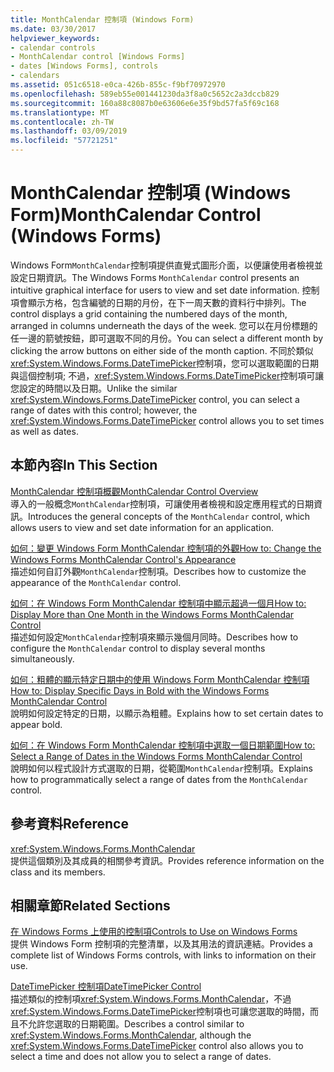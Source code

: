 ```yaml
---
title: MonthCalendar 控制項 (Windows Form)
ms.date: 03/30/2017
helpviewer_keywords:
- calendar controls
- MonthCalendar control [Windows Forms]
- dates [Windows Forms], controls
- calendars
ms.assetid: 051c6518-e0ca-426b-855c-f9bf70972970
ms.openlocfilehash: 589eb55e001441230da3f8a0c5652c2a3dccb829
ms.sourcegitcommit: 160a88c8087b0e63606e6e35f9bd57fa5f69c168
ms.translationtype: MT
ms.contentlocale: zh-TW
ms.lasthandoff: 03/09/2019
ms.locfileid: "57721251"
---
```

# <a name="monthcalendar-control-windows-forms"></a><span data-ttu-id="b962c-102">MonthCalendar 控制項 (Windows Form)</span><span class="sxs-lookup"><span data-stu-id="b962c-102">MonthCalendar Control (Windows Forms)</span></span>
<span data-ttu-id="b962c-103">Windows Form`MonthCalendar`控制項提供直覺式圖形介面，以便讓使用者檢視並設定日期資訊。</span><span class="sxs-lookup"><span data-stu-id="b962c-103">The Windows Forms `MonthCalendar` control presents an intuitive graphical interface for users to view and set date information.</span></span> <span data-ttu-id="b962c-104">控制項會顯示方格，包含編號的日期的月份，在下一周天數的資料行中排列。</span><span class="sxs-lookup"><span data-stu-id="b962c-104">The control displays a grid containing the numbered days of the month, arranged in columns underneath the days of the week.</span></span> <span data-ttu-id="b962c-105">您可以在月份標題的任一邊的箭號按鈕，即可選取不同的月份。</span><span class="sxs-lookup"><span data-stu-id="b962c-105">You can select a different month by clicking the arrow buttons on either side of the month caption.</span></span> <span data-ttu-id="b962c-106">不同於類似<xref:System.Windows.Forms.DateTimePicker>控制項，您可以選取範圍的日期與這個控制項; 不過，<xref:System.Windows.Forms.DateTimePicker>控制項可讓您設定的時間以及日期。</span><span class="sxs-lookup"><span data-stu-id="b962c-106">Unlike the similar <xref:System.Windows.Forms.DateTimePicker> control, you can select a range of dates with this control; however, the <xref:System.Windows.Forms.DateTimePicker> control allows you to set times as well as dates.</span></span>  
  
## <a name="in-this-section"></a><span data-ttu-id="b962c-107">本節內容</span><span class="sxs-lookup"><span data-stu-id="b962c-107">In This Section</span></span>  
 [<span data-ttu-id="b962c-108">MonthCalendar 控制項概觀</span><span class="sxs-lookup"><span data-stu-id="b962c-108">MonthCalendar Control Overview</span></span>](monthcalendar-control-overview-windows-forms.md)  
 <span data-ttu-id="b962c-109">導入的一般概念`MonthCalendar`控制項，可讓使用者檢視和設定應用程式的日期資訊。</span><span class="sxs-lookup"><span data-stu-id="b962c-109">Introduces the general concepts of the `MonthCalendar` control, which allows users to view and set date information for an application.</span></span>  
  
 [<span data-ttu-id="b962c-110">如何：變更 Windows Form MonthCalendar 控制項的外觀</span><span class="sxs-lookup"><span data-stu-id="b962c-110">How to: Change the Windows Forms MonthCalendar Control's Appearance</span></span>](how-to-change-monthcalendar-control-appearance.md)  
 <span data-ttu-id="b962c-111">描述如何自訂外觀`MonthCalendar`控制項。</span><span class="sxs-lookup"><span data-stu-id="b962c-111">Describes how to customize the appearance of the `MonthCalendar` control.</span></span>  
  
 [<span data-ttu-id="b962c-112">如何：在 Windows Form MonthCalendar 控制項中顯示超過一個月</span><span class="sxs-lookup"><span data-stu-id="b962c-112">How to: Display More than One Month in the Windows Forms MonthCalendar Control</span></span>](display-more-than-one-month-wf-monthcalendar-control.md)  
 <span data-ttu-id="b962c-113">描述如何設定`MonthCalendar`控制項來顯示幾個月同時。</span><span class="sxs-lookup"><span data-stu-id="b962c-113">Describes how to configure the `MonthCalendar` control to display several months simultaneously.</span></span>  
  
 [<span data-ttu-id="b962c-114">如何：粗體的顯示特定日期中的使用 Windows Form MonthCalendar 控制項</span><span class="sxs-lookup"><span data-stu-id="b962c-114">How to: Display Specific Days in Bold with the Windows Forms MonthCalendar Control</span></span>](display-specific-days-in-bold-with-wf-monthcalendar-control.md)  
 <span data-ttu-id="b962c-115">說明如何設定特定的日期，以顯示為粗體。</span><span class="sxs-lookup"><span data-stu-id="b962c-115">Explains how to set certain dates to appear bold.</span></span>  
  
 [<span data-ttu-id="b962c-116">如何：在 Windows Form MonthCalendar 控制項中選取一個日期範圍</span><span class="sxs-lookup"><span data-stu-id="b962c-116">How to: Select a Range of Dates in the Windows Forms MonthCalendar Control</span></span>](how-to-select-a-range-of-dates-in-the-windows-forms-monthcalendar-control.md)  
 <span data-ttu-id="b962c-117">說明如何以程式設計方式選取的日期，從範圍`MonthCalendar`控制項。</span><span class="sxs-lookup"><span data-stu-id="b962c-117">Explains how to programmatically select a range of dates from the `MonthCalendar` control.</span></span>  
  
## <a name="reference"></a><span data-ttu-id="b962c-118">參考資料</span><span class="sxs-lookup"><span data-stu-id="b962c-118">Reference</span></span>  
 <xref:System.Windows.Forms.MonthCalendar>  
 <span data-ttu-id="b962c-119">提供這個類別及其成員的相關參考資訊。</span><span class="sxs-lookup"><span data-stu-id="b962c-119">Provides reference information on the class and its members.</span></span>  
  
## <a name="related-sections"></a><span data-ttu-id="b962c-120">相關章節</span><span class="sxs-lookup"><span data-stu-id="b962c-120">Related Sections</span></span>  
 [<span data-ttu-id="b962c-121">在 Windows Forms 上使用的控制項</span><span class="sxs-lookup"><span data-stu-id="b962c-121">Controls to Use on Windows Forms</span></span>](controls-to-use-on-windows-forms.md)  
 <span data-ttu-id="b962c-122">提供 Windows Form 控制項的完整清單，以及其用法的資訊連結。</span><span class="sxs-lookup"><span data-stu-id="b962c-122">Provides a complete list of Windows Forms controls, with links to information on their use.</span></span>  
  
 [<span data-ttu-id="b962c-123">DateTimePicker 控制項</span><span class="sxs-lookup"><span data-stu-id="b962c-123">DateTimePicker Control</span></span>](datetimepicker-control-windows-forms.md)  
 <span data-ttu-id="b962c-124">描述類似的控制項<xref:System.Windows.Forms.MonthCalendar>，不過<xref:System.Windows.Forms.DateTimePicker>控制項也可讓您選取的時間，而且不允許您選取的日期範圍。</span><span class="sxs-lookup"><span data-stu-id="b962c-124">Describes a control similar to <xref:System.Windows.Forms.MonthCalendar>, although the <xref:System.Windows.Forms.DateTimePicker> control also allows you to select a time and does not allow you to select a range of dates.</span></span>
